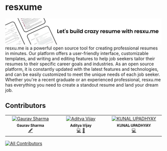 # resxume
![Banner](readmebanner.jpg)
resxu.me is a powerful open source tool for creating professional resumes in minutes. Our platform offers a user-friendly interface, customizable templates, and writing and editing features to help job seekers tailor their resumes to their specific career goals and industries. As an open source platform, it is constantly updated with the latest features and technologies, and can be easily customized to meet the unique needs of each job seeker. Whether you're a recent graduate or an experienced professional, resxu.me has everything you need to create a standout resume and land your dream job.
## Contributors

<!-- ALL-CONTRIBUTORS-LIST:START - Do not remove or modify this section -->
<!-- prettier-ignore-start -->
<!-- markdownlint-disable -->
<table>
  <tbody>
    <tr>
      <td align="center" valign="top" width="14.28%"><a href="https://github.com/attavya"><img src="https://avatars.githubusercontent.com/u/110299332?v=4?s=100" width="100px;" alt="Gaurav Sharma"/><br /><sub><b>Gaurav Sharma</b></sub></a><br /><a href="#content-attavya" title="Content">🖋</a></td>
      <td align="center" valign="top" width="14.28%"><a href="http://adityavijay.codes"><img src="https://avatars.githubusercontent.com/u/79340120?v=4?s=100" width="100px;" alt="Aditya Vijay"/><br /><sub><b>Aditya Vijay</b></sub></a><br /><a href="https://github.com/resxume/resxume/commits?author=kiriotheo" title="Code">💻</a> <a href="#design-kiriotheo" title="Design">🎨</a></td>
      <td align="center" valign="top" width="14.28%"><a href="https://github.com/KunalUpadhyay02"><img src="https://avatars.githubusercontent.com/u/100353222?v=4?s=100" width="100px;" alt="KUNAL UPADHYAY"/><br /><sub><b>KUNAL UPADHYAY</b></sub></a><br /><a href="https://github.com/resxume/resxume/commits?author=KunalUpadhyay02" title="Code">💻</a></td>
    </tr>
  </tbody>
</table>

<!-- markdownlint-restore -->
<!-- prettier-ignore-end -->

<!-- ALL-CONTRIBUTORS-LIST:END -->
<!-- prettier-ignore-start -->
<!-- markdownlint-disable -->

<!-- markdownlint-restore -->
<!-- prettier-ignore-end -->
[![All Contributors](https://img.shields.io/github/all-contributors/resxume/resxume?color=ee8449&style=flat-square)](#contributors)
<!-- ALL-CONTRIBUTORS-LIST:END -->
